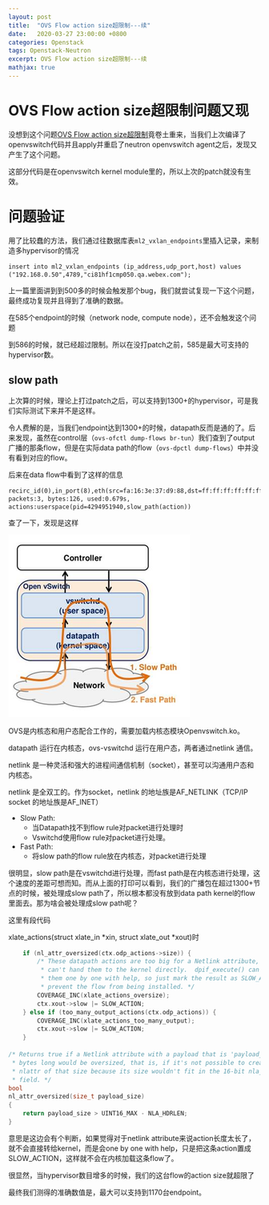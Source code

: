 ```yaml
---
layout: post
title:  "OVS Flow action size超限制---续"
date:   2020-03-27 23:00:00 +0800
categories: Openstack
tags: Openstack-Neutron
excerpt: OVS Flow action size超限制---续
mathjax: true
---
```


# OVS Flow action size超限制问题又现

没想到这个问题[OVS Flow action size超限制](https://lrainsun.github.io/2020/03/17/openstack-ovs-action-flow-limit/)竟卷土重来，当我们上次编译了openvswitch代码并且apply并重启了neutron openvswitch agent之后，发现又产生了这个问题。

这部分代码是在openvswitch kernel module里的，所以上次的patch就没有生效。

# 问题验证

用了比较蠢的方法，我们通过往数据库表`ml2_vxlan_endpoints`里插入记录，来制造多hypervisor的情况

```mysql
insert into ml2_vxlan_endpoints (ip_address,udp_port,host) values ("192.168.0.50",4789,"ci81hf1cmp050.qa.webex.com");
```

上一篇里面讲到到500多的时候会触发那个bug，我们就尝试复现一下这个问题，最终成功复现并且得到了准确的数据。

在585个endpoint的时候（network node, compute node），还不会触发这个问题

到586的时候，就已经超过限制。所以在没打patch之前，585是最大可支持的hypervisor数。

## slow path

上次算的时候，理论上打过patch之后，可以支持到1300+的hypervisor，可是我们实际测试下来并不是这样。

令人费解的是，当我们endpoint达到1300+的时候，datapath反而是通的了。后来发现，虽然在control层（`ovs-ofctl dump-flows br-tun`）我们查到了output广播的那条flow，但是在实际data path的flow（`ovs-dpctl dump-flows`）中并没有看到对应的flow。

后来在data flow中看到了这样的信息

```shell
recirc_id(0),in_port(8),eth(src=fa:16:3e:37:d9:88,dst=ff:ff:ff:ff:ff:ff),eth_type(0x0806),arp(sip=10.0.0.14,tip=10.0.0.6,op=1/0xff), packets:3, bytes:126, used:0.679s, actions:userspace(pid=4294951940,slow_path(action))
```

查了一下，发现是这样

![img](../assets/images/635909-20180425225800050-1293753570.jpg)

OVS是内核态和用户态配合工作的，需要加载内核态模块Openvswitch.ko。

datapath 运行在内核态，ovs-vswitchd 运行在用户态，两者通过netlink 通信。

netlink 是一种灵活和强大的进程间通信机制（socket），甚至可以沟通用户态和内核态。

netlink 是全双工的。作为socket，netlink 的地址族是AF_NETLINK（TCP/IP socket 的地址族是AF_INET）

* Slow Path:
  * 当Datapath找不到flow rule对packet进行处理时
  * Vswitchd使用flow rule对packet进行处理。
* Fast Path:
  * 将slow path的flow rule放在内核态，对packet进行处理

很明显，slow path是在vswitchd进行处理，而fast path是在内核态进行处理，这个速度的差距可想而知。而从上面的打印可以看到，我们的广播包在超过1300+节点的时候，被处理成slow path了，所以根本都没有放到data path kernel的flow里面去。那为啥会被处理成slow path呢？

这里有段代码

xlate_actions(struct xlate_in *xin, struct xlate_out *xout)时

```c
    if (nl_attr_oversized(ctx.odp_actions->size)) {
        /* These datapath actions are too big for a Netlink attribute, so we
         * can't hand them to the kernel directly.  dpif_execute() can execute
         * them one by one with help, so just mark the result as SLOW_ACTION to
         * prevent the flow from being installed. */
        COVERAGE_INC(xlate_actions_oversize);
        ctx.xout->slow |= SLOW_ACTION;
    } else if (too_many_output_actions(ctx.odp_actions)) {
        COVERAGE_INC(xlate_actions_too_many_output);
        ctx.xout->slow |= SLOW_ACTION;
    }

/* Returns true if a Netlink attribute with a payload that is 'payload_size'
 * bytes long would be oversized, that is, if it's not possible to create an
 * nlattr of that size because its size wouldn't fit in the 16-bit nla_len
 * field. */
bool
nl_attr_oversized(size_t payload_size)
{
    return payload_size > UINT16_MAX - NLA_HDRLEN;
}
```

意思是这边会有个判断，如果觉得对于netlink attribute来说action长度太长了，就不会直接转给kernel，而是会one by one with help，只是把这条action置成SLOW_ACTION，这样就不会在内核加载这条flow了。

很显然，当hypervisor数目增多的时候，我们的这台flow的action size就超限了

最终我们测得的准确数值是，最大可以支持到1170台endpoint。